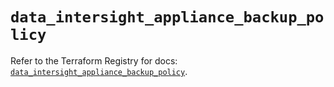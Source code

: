 # `data_intersight_appliance_backup_policy`

Refer to the Terraform Registry for docs: [`data_intersight_appliance_backup_policy`](https://registry.terraform.io/providers/ciscodevnet/intersight/1.0.71/docs/data-sources/appliance_backup_policy).
